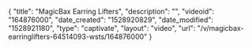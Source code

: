 {
    "title": "MagicBax Earring Lifters",
    "description": "",
    "videoid": "164876000",
    "date_created": "1528920829",
    "date_modified": "1528921180",
    "type": "captivate",
    "layout": "video",
    "url": "\/v\/magicbax-earringlifters-64514093-wsts\/164876000"
}